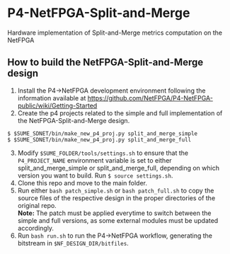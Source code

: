 # P4-NetFPGA-Split-and-Merge

Hardware implementation of Split-and-Merge metrics computation on the NetFPGA

## How to build the NetFPGA-Split-and-Merge design

1. Install the P4->NetFPGA development environment following the information available at https://github.com/NetFPGA/P4-NetFPGA-public/wiki/Getting-Started
2. Create the p4 projects related to the simple and full implementation of the NetFPGA-Split-and-Merge design.
```
$ $SUME_SDNET/bin/make_new_p4_proj.py split_and_merge_simple
$ $SUME_SDNET/bin/make_new_p4_proj.py split_and_merge_full
```
3. Modify `$SUME_FOLDER/tools/settings.sh` to ensure that the `P4_PROJECT_NAME` environment variable is set to either split_and_merge_simple or split_and_merge_full, depending on which version you want to build. Run `$ source settings.sh`.
4. Clone this repo and move to the main folder.
6. Run either `bash patch_simple.sh` or `bash patch_full.sh` to copy the source files of the respective design in the proper directories of the original repo.<br>
   **Note:** The patch must be applied everytime to switch between the simple and full versions, as some external modules must be updated accordingly.
7. Run `bash run.sh` to run the P4->NetFPGA workflow, generating the bitstream in `$NF_DESIGN_DIR/bitfiles`.

